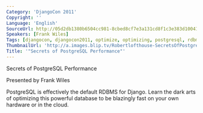 ```yaml
---
Category: 'DjangoCon 2011'
Copyright: ''
Language: 'English'
SourceUrl: http://05d2db1380b6504cc981-8cbed8cf7e3a131cd8f1c3e383d10041.r93.cf2.rackcdn.com/djangocon-2011/98_secrets-of-postgresql-performance.m4v
Speakers: [Frank Wiles]
Tags: [djangocon, djangocon2011, optimize, optimizing, postgresql, rdbms]
ThumbnailUrl: 'http://a.images.blip.tv/Robertlofthouse-SecretsOfPostgreSQLPerformance182-231.jpg'
Title: '"Secrets of PostgreSQL Performance"'
---
```

Secrets of PostgreSQL Performance

Presented by Frank Wiles

PostgreSQL is effectively the default RDBMS for Django. Learn the dark arts of
optimizing this powerful database to be blazingly fast on your own hardware or
in the cloud.

